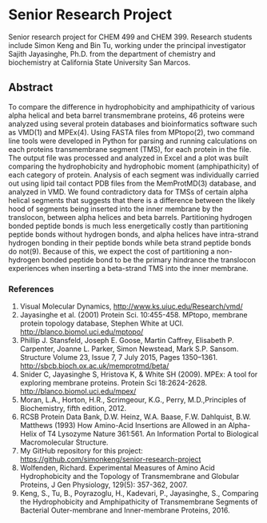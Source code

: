 # Senior Research Project

Senior research project for CHEM 499 and CHEM 399. Research students include Simon Keng and Bin Tu, working under the principal investigator Sajith Jayasinghe, Ph.D. from the department of chemistry and biochemistry at California State University San Marcos. 

## Abstract

To compare the difference in hydrophobicity and amphipathicity of various alpha helical and beta barrel transmembrane proteins, 46 proteins were analyzed using several protein databases and bioinformatics software such as VMD(1) and MPEx(4). Using FASTA files from MPtopo(2), two command line tools were developed in Python for parsing and running calculations on each proteins transmembrane segment (TMS), for each protein in the file. The output file was processed and analyzed in Excel and a plot was built comparing the hydrophobicity and hydrophobic moment (amphipathicity) of each category of protein. Analysis of each segment was individually carried out using lipid tail contact PDB files from the MemProtMD(3) database, and analyzed in VMD. We found contradictory data for TMSs of certain alpha helical segments that suggests that there is a difference between the likely hood of segments being inserted into the inner membrane by the translocon, between alpha helices and beta barrels. Partitioning hydrogen bonded peptide bonds is much less energetically costly than partitioning peptide bonds without hydrogen bonds, and alpha helices have intra-strand hydrogen bonding in their peptide bonds while beta strand peptide bonds do not(9). Because of this, we expect the cost of partitioning a non-hydrogen bonded peptide bond to be the primary hindrance the translocon experiences when inserting a beta-strand TMS into the inner membrane.

### References

1.	Visual Molecular Dynamics, http://www.ks.uiuc.edu/Research/vmd/
2.	Jayasinghe et al. (2001) Protein Sci. 10:455-458. MPtopo, membrane protein topology database, Stephen White at UCI. http://blanco.biomol.uci.edu/mptopo/
3.	Phillip J. Stansfeld, Joseph E. Goose, Martin Caffrey, Elisabeth P. Carpenter, Joanne L. Parker, Simon Newstead, Mark S.P. Sansom. Structure Volume 23, Issue 7, 7 July 2015, Pages 1350–1361. http://sbcb.bioch.ox.ac.uk/memprotmd/beta/
4.	Snider C, Jayasinghe S, Hristova K, & White SH (2009). MPEx: A tool for exploring membrane proteins. Protein Sci 18:2624-2628. http://blanco.biomol.uci.edu/mpex/
5.	Moran, L.A., Horton, H.R., Scrimgeour, K.G., Perry, M.D.,Principles of Biochemistry, fifth edition, 2012.  
6.	RCSB Protein Data Bank, D.W. Heinz, W.A. Baase, F.W. Dahlquist, B.W. Matthews (1993) How Amino-Acid Insertions are Allowed in an Alpha-Helix of T4 Lysozyme Nature 361:561. An Information Portal to Biological Macromolecular Structure.
7.	My GitHub repository for this project: https://github.com/simonkeng/senior-research-project
8.	Wolfenden, Richard. Experimental Measures of Amino Acid Hydrophobicity and the Topology of Transmembrane and Globular Proteins, J Gen Physiology, 129(5): 357-362, 2007. 
9.	Keng, S., Tu, B., Poyrazoglu, H., Kadevari, P., Jayasinghe, S., Comparing the Hydrophobicity and Amphipathicity of Transmembrane Segments of Bacterial Outer-membrane and Inner-membrane Proteins, 2016.







